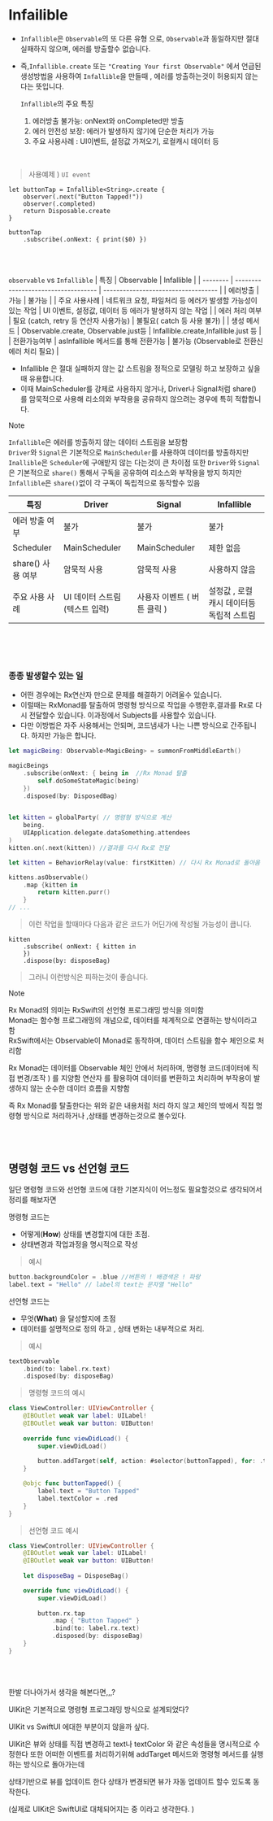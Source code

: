 # Infailible

- `Infallible`은 `Observable`의 또 다른 유형 으로, `Observable`과 동일하지만 절대 실패하지 않으며, 에러를 방출할수 없습니다.
- 즉,`Infallible.create` 또는 `"Creating Your first Observable"` 에서 언급된 생성방법을 사용하여 `Infallible`을 만들때 , 에러를 방출하는것이 허용되지 않는다는 뜻입니다.

  `Infallible`의 주요 특징
  
	1. 에러방출 불가능: onNext와 onCompleted만 방출
	2. 에러 안전성 보장: 에러가 발생하지 않기에 단순한 처리가 가능
	3. 주요 사용사례 : UI이벤트, 설정값 가져오기, 로컬캐시 데이터 등

<br/>



> 사용예제 ) `UI event`
```
let buttonTap = Infallible<String>.create {
	observer(.next("Button Tapped!"))
	observer(.completed)
	return Disposable.create
}

buttonTap
	.subscribe(.onNext: { print($0) })

```

</br>
</br>

`observable` vs `Infallible` 
| 특징       | Observable                          | Infallible                          |
| -------- | ----------------------------------- | ----------------------------------- |
| 에러방출     | 가능                                  | 불가능                                 |
| 주요 사용사례  | 네트워크 요청, 파일처리 등 에러가 발생할 가능성이 있는 작업  | UI 이벤트, 설정값, 데이터 등 에러가 발생하지 않는 작업   |
| 에러 처리 여부 | 필요 (catch, retry 등 연산자 사용가능)        | 불필요( catch 등 사용 불가)                 |
| 생성 메서드   | Observable.create, Observable.just등 | Infallible.create,Infallible.just 등 |
| 전환가능여부   | asInfallible 메서드를 통해 전환가능           | 불가능 (Observable로 전환신 에러 처리 필요)      |

- Infallible 은 절대 실패하지 않는 값 스트림을 정적으로 모델링 하고 보장하고 싶을때 유용합니다.
- 이때 MainScheduler를 강제로 사용하지 않거나, Driver나 Signal처럼 share() 를 암묵적으로 사용해 리소의와 부작용을 공유하지 않으려는 경우에 특히 적합합니다.


> [!NOTE]
> `Infallible`은 에러를 방출하지 않는 데이터 스트림을 보장함  
> `Driver`와 `Signal`은 기본적으로 `MainScheduler`를 사용하여 데이터를 방출하지만 `Inallible`은 `Scheduler`에 구애받지 않는 다는것이 큰 차이점
>  또한 `Driver`와 `Signal`은 기본적으로 `share()` 통해서 구독을 공유하여 리소스와 부작용을 방지 하지만 `Infallible`은 `share()`없이 각 구독이  독립적으로 동작할수 있음 


| 특징            | Driver              | Signal            | Infallible               |
| ------------- | ------------------- | ----------------- | ------------------------ |
| 에러 방출 여부      | 불가                  | 불가                | 불가                       |
| Scheduler     | MainScheduler       | MainScheduler     | 제한 없음                    |
| share() 사용 여부 | 암묵적 사용              | 암묵적 사용            | 사용하지 않음                  |
| 주요 사용 사례      | UI 데이터 스트림 (텍스트 입력) | 사용자 이벤트 ( 버튼 클릭 ) | 설정값 , 로컬 캐시 데이터등 독립적 스트림 |


</br>
</br>
</br>

### 종종 발생할수 있는 일

- 어떤 경우에는 Rx연산자 만으로 문제를 해결하기 어려울수 있습니다. 
- 이럴때는 RxMonad를 탈출하여 명령형 방식으로 작업을 수행한후,결과를 Rx로 다시 전달할수 있습니다. 이과정에서 Subjects를 사용할수 있습니다.
- 다만 이방법은 자주 사용해서는 안되며, 코드냄새가 나는 나쁜 방식으로 간주됩니다. 하지만 가능은 합니다.


```swift
let magicBeing: Observable<MagicBeing> = summonFromMiddleEarth()

magicBeings
	.subscribe(onNext: { being in  //Rx Monad 탈출
		self.doSomeStateMagic(being)
	})
	.disposed(by: DisposedBag)


let kitten = globalParty( // 명령형 방식으로 계산
	being.
	UIApplication.delegate.dataSomething.attendees
)
kitten.on(.next(kitten)) //결과를 다시 Rx로 전달

let kitten = BehaviorRelay(value: firstKitten) // 다시 Rx Monad로 돌아옴 

kittens.asObservable()
	.map {kitten in 
		return kitten.purr()
	}
// ...
```
> 이런 작업을 할때마다 다음과 같은 코드가 어딘가에 작성될 가능성이 큽니다.
```
kitten
	.subscribe( onNext: { kitten in 
	})
	.dispose(by: disposeBag)
```
> 그러니 이런방식은 피하는것이 좋습니다.


> [!NOTE]
> Rx Monad의 의미는 RxSwift의 선언형 프로그래밍 방식을 의미함  
> Monad는 함수형 프로그래밍의 개념으로, 데이터를 체계적으로 연결하는 방식이라고 함  
> RxSwift에서는 Observable이 Monad로 동작하며, 데이터 스트림을 함수 체인으로 처리함 
>  
> Rx Monad는 데이터를 Observable 체인 안에서 처리하며, 명령형 코드(데이터에 직접 변경/조작 ) 를 지양함
> 연산자 를 활용하여 데이터를 변환하고 처리하며 부작용이 발생하지 않는 순수한 데이터 흐름을 지향함
>  
> 즉 Rx Monad를 탈출한다는 위와 같은 내용처럼 처리 하지 않고 체인의 밖에서 직접 명령형 방식으로 처리하거나 ,상태를 변경하는것으로 볼수있다.

</br>
</br>

## 명령형 코드 vs 선언형 코드

일단 명령형 코드와 선언형 코드에 대한 기본지식이 어느정도 필요할것으로 생각되어서 정리를 해보자면 

명령형 코드는 
- 어떻게(**How**) 상태를 변경할지에 대한 초점.
- 상태변경과 작업과정을 명시적으로 작성

> 예시
```swift
button.backgroundColor = .blue //버튼의 ! 배경색은 ! 파랑
label.text = "Hello" // label의 text는 문자열 "Hello"
```

선언형 코드는 
- 무엇(**What**) 을 달성할지에 초점
- 데이터를 설명적으로 정의 하고 , 상태 변화는 내부적으로 처리.

> 예시
```swift
textObservable
	.bind(to: label.rx.text)
	.disposed(by: disposeBag)
```

> 명령형 코드의 예시
```swift
class ViewController: UIViewController {
    @IBOutlet weak var label: UILabel!
    @IBOutlet weak var button: UIButton!
    
    override func viewDidLoad() {
        super.viewDidLoad()
        
        button.addTarget(self, action: #selector(buttonTapped), for: .touchUpInside)
    }

    @objc func buttonTapped() {
        label.text = "Button Tapped"
        label.textColor = .red
    }
}
```

> 선언형 코드 예시
```swift
class ViewController: UIViewController {
    @IBOutlet weak var label: UILabel!
    @IBOutlet weak var button: UIButton!
    
    let disposeBag = DisposeBag()

    override func viewDidLoad() {
        super.viewDidLoad()
        
        button.rx.tap
            .map { "Button Tapped" }
            .bind(to: label.rx.text)
            .disposed(by: disposeBag)
    }
}
```

</br>
</br>


한발 더나아가서 생각을 해본다면,,,?

UIKit은 기본적으로 명령형 프로그래밍 방식으로 설계되었다?

UIKit vs SwiftUI 에대한 부분이지 않을까 싶다. 

UIKit은 뷰와 상태를 직접 변경하고 text나 textColor 와 같은 속성들을 명시적으로 수정한다
또한 어떠한 이벤트를 처리하기위해 addTarget 메서드와 명령형 메서드를 실행하는 방식으로 돌아가는데 

상태기반으로 뷰를 업데이트 한다 
상태가 변경되면 뷰가 자동 업데이트 할수 있도록 동작한다.

(실제로 UIKit은 SwiftUI로 대체되어지는 중 이라고 생각한다. )















